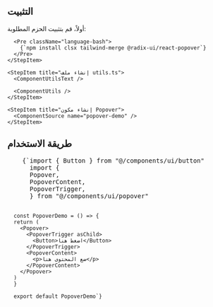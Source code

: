 <ComponentPreview name="popover-demo" />

## التثبيت

<div className="not-prose px-4 md:px-0">
  <Step>
    <StepItem title="تثبيت الحزم">
      أولاً، قم بتثبيت الحزم المطلوبة:

      <Pre className="language-bash">
        {`npm install clsx tailwind-merge @radix-ui/react-popover`}
      </Pre>
    </StepItem>

    <StepItem title="إنشاء ملف utils.ts">
      <ComponentUtilsText />

      <ComponentUtils />
    </StepItem>

    <StepItem title="إنشاء مكون Popover">
      <ComponentSource name="popover-demo" />
    </StepItem>
  </Step>
</div>

## طريقة الاستخدام

<div className="not-prose space-y-6">
  <Pre>
    {`import { Button } from "@/components/ui/button"
      import {
      Popover,
      PopoverContent,
      PopoverTrigger,
      } from "@/components/ui/popover"

      const PopoverDemo = () => {
      return (
        <Popover>
          <PopoverTrigger asChild>
            <Button>اضغط هنا</Button>
          </PopoverTrigger>
          <PopoverContent>
            <p>ضع المحتوى هنا</p>
          </PopoverContent>
        </Popover>
      )
      }

      export default PopoverDemo`}
  </Pre>
</div>
